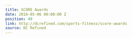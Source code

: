 ```yaml
---
title: SCORE Awards
date: 2016-05-06 00:00:00 Z
position: 49
link: http://dcrefined.com/sports-fitness/score-awards
source: DC Refined
---
```


